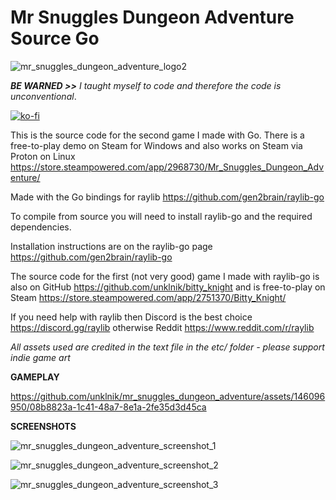 # Mr Snuggles Dungeon Adventure Source Go

![mr_snuggles_dungeon_adventure_logo2](https://github.com/unklnik/mr_snuggles_dungeon_adventure/assets/146096950/ac4c26c2-dca4-42af-8b1f-88e1265fb7f5)

***BE WARNED >>** I taught myself to code and therefore the code is unconventional*.     

[![ko-fi](https://ko-fi.com/img/githubbutton_sm.svg)](https://ko-fi.com/E1E5YOJH1)
 
This is the source code for the second game I made with Go. There is a free-to-play demo on Steam for Windows and also works on Steam via Proton on Linux https://store.steampowered.com/app/2968730/Mr_Snuggles_Dungeon_Adventure/  

  
Made with the Go bindings for raylib https://github.com/gen2brain/raylib-go 

  
To compile from source you will need to install raylib-go and the required dependencies. 


Installation instructions are on the raylib-go page https://github.com/gen2brain/raylib-go


The source code for the first (not very good) game I made with raylib-go is also on GitHub https://github.com/unklnik/bitty_knight and is free-to-play on Steam https://store.steampowered.com/app/2751370/Bitty_Knight/


If you need help with raylib then Discord is the best choice https://discord.gg/raylib otherwise Reddit https://www.reddit.com/r/raylib


*All assets used are credited in the text file in the etc/ folder - please support indie game art*

    
**GAMEPLAY**

https://github.com/unklnik/mr_snuggles_dungeon_adventure/assets/146096950/08b8823a-1c41-48a7-8e1a-2fe35d3d45ca


**SCREENSHOTS**

![mr_snuggles_dungeon_adventure_screenshot_1](https://github.com/unklnik/mr_snuggles_dungeon_adventure/assets/146096950/4987e541-33db-4f01-8b2a-1c8f3fcd3997)


![mr_snuggles_dungeon_adventure_screenshot_2](https://github.com/unklnik/mr_snuggles_dungeon_adventure/assets/146096950/bac778ef-d0d5-4034-88b5-7c3503f4a709)


![mr_snuggles_dungeon_adventure_screenshot_3](https://github.com/unklnik/mr_snuggles_dungeon_adventure/assets/146096950/a53cf86d-a46d-4bb6-bd6c-b050c1e2a12e)



